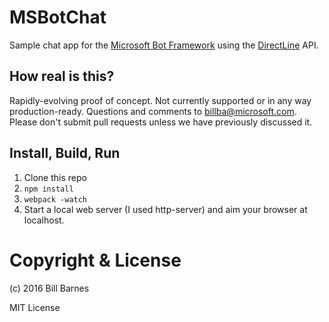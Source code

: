 # MSBotChat

Sample chat app for the [Microsoft Bot Framework](http://www.botframework.com) using the [DirectLine](http://docs.botframework.com/sdkreference/restapi-directline/) API.

## How real is this?

Rapidly-evolving proof of concept. Not currently supported or in any way production-ready. Questions and comments to [billba@microsoft.com](mailto:billba@microsoft.com). Please don't submit pull requests unless we have previously discussed it.

## Install, Build, Run

1. Clone this repo
2. `npm install`
3. `webpack -watch`
4. Start a local web server (I used http-server) and aim your browser at localhost.

# Copyright & License

(c) 2016 Bill Barnes

MIT License
